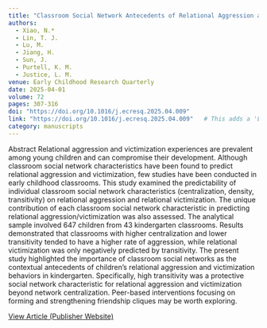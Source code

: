```yaml
---
title: "Classroom Social Network Antecedents of Relational Aggression and Victimization for Kindergarten Children"
authors:
  - Xiao, N.*
  - Lin, T. J.
  - Lu, M.
  - Jiang, H.
  - Sun, J.
  - Purtell, K. M.
  - Justice, L. M.
venue: Early Childhood Research Quarterly
date: 2025-04-01
volume: 72
pages: 307-316
doi: "https://doi.org/10.1016/j.ecresq.2025.04.009"
link: "https://doi.org/10.1016/j.ecresq.2025.04.009"   # This adds a 'Link' button on the detail page
category: manuscripts
---
```


Abstract
Relational aggression and victimization experiences are prevalent among young children and can compromise their development. Although classroom social network characteristics have been found to predict relational aggression and victimization, few studies have been conducted in early childhood classrooms. This study examined the predictability of individual classroom social network characteristics (centralization, density, transitivity) on relational aggression and relational victimization. The unique contribution of each classroom social network characteristic in predicting relational aggression/victimization was also assessed. The analytical sample involved 647 children from 43 kindergarten classrooms. Results demonstrated that classrooms with higher centralization and lower transitivity tended to have a higher rate of aggression, while relational victimization was only negatively predicted by transitivity. The present study highlighted the importance of classroom social networks as the contextual antecedents of children’s relational aggression and victimization behaviors in kindergarten. Specifically, high transitivity was a protective social network characteristic for relational aggression and victimization beyond network centralization. Peer-based interventions focusing on forming and strengthening friendship cliques may be worth exploring.

[View Article (Publisher Website)](https://doi.org/10.1016/j.ecresq.2025.04.009)


